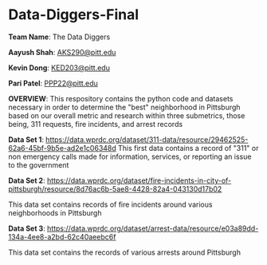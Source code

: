 # Data-Diggers-Final

**Team Name**: The Data Diggers

**Aayush Shah**: AKS290@pitt.edu

**Kevin Dong**: KED203@pitt.edu

**Pari Patel**: PPP22@pitt.edu

**OVERVIEW**: This respository contains the python code and datasets necessary in order to determine the "best" neighborhood in Pittsburgh based on our overall metric and research within three submetrics, those being, 311 requests, fire incidents, and arrest records

**Data Set 1**: https://data.wprdc.org/dataset/311-data/resource/29462525-62a6-45bf-9b5e-ad2e1c06348d
This first data contains a record of "311" or non emergency calls made for information, services, or reporting an issue to the government


**Data Set 2**: https://data.wprdc.org/dataset/fire-incidents-in-city-of-pittsburgh/resource/8d76ac6b-5ae8-4428-82a4-043130d17b02

This data set contains records of fire incidents around various neighborhoods in Pittsburgh


**Data Set 3**: https://data.wprdc.org/dataset/arrest-data/resource/e03a89dd-134a-4ee8-a2bd-62c40aeebc6f

This data set contains the records of various arrests around Pittsburgh


